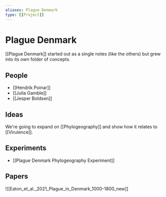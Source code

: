 ```yaml
---
aliases: Plague Denmark
type: [[Project]]
---
```


# Plague Denmark

[[Plague Denmark]] started out as a single notes (like the others) but grew into its own folder of concepts.

## People
- [[Hendrik Poinar]]
- [[Julia Gamble]]
- [[Jesper Boldsen]]

## Ideas
We're going to expand on [[Phylogeography]] and show how it relates to [[Virulence]].

## Experiments

- [[Plague Denmark Phylogeography Experiment]]

## Papers

![[Eaton_et_al._2021_Plague_in_Denmark_1000-1800_new]]
